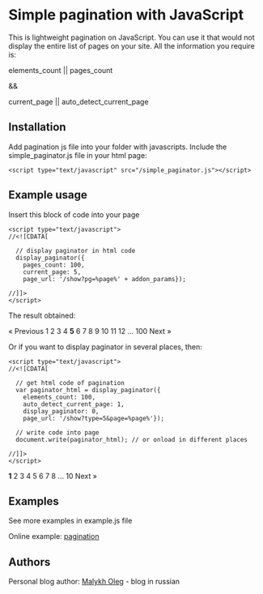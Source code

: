 Simple pagination with JavaScript
==================================================
This is lightweight pagination on JavaScript. 
You can use it that would not display the entire list of pages on your site.
All the information you require is:

elements_count || pages_count

&&

current_page   || auto_detect_current_page


Installation
--------------------------------------

Add pagination js file into your folder with javascripts.
Include the simple_paginator.js file in your html page:

	<script type="text/javascript" src="/simple_paginator.js"></script>

Example usage
--------------------------------------

Insert this block of code into your page

	<script type="text/javascript"> 
	//<![CDATA[
	
	  // display paginator in html code
	  display_paginator({
	    pages_count: 100,
	    current_page: 5,
	    page_url: '/show?pg=%page%' + addon_params});
	
	//]]>
	</script>

The result obtained:

« Previous 1 2 3 4 **5** 6 7 8 9 10 11 12 ... 100 Next »

Or if you want to display paginator in several places, then:

	<script type="text/javascript"> 
	//<![CDATA[
	
	  // get html code of pagination
	  var paginator_html = display_paginator({
	    elements_count: 100,
	    auto_detect_current_page: 1,
	    display_paginator: 0,
	    page_url: '/show?type=5&page=%page%'});
	
	  // write code into page
	  document.write(paginator_html); // or onload in different places
	
	//]]>
	</script> 

**1** 2 3 4 5 6 7 8 ... 10 Next »

Examples
--------------------------------------

See more examples in example.js file

Online example: [pagination](http://malyh.com/examples/pagination)

Authors
--------------------------------------

Personal blog author: [Malykh Oleg](http://malyh.com/) - blog in russian


